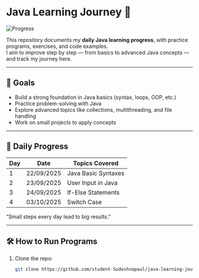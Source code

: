 # Java Learning Journey 🚀

![Progress](https://img.shields.io/badge/Days_Completed-<!--DAYS-->-green?style=for-the-badge&logo=java)

This repository documents my **daily Java learning progress**, with practice programs, exercises, and code examples.  
I aim to improve step by step — from basics to advanced Java concepts — and track my journey here.  

---

## 🎯 Goals
- Build a strong foundation in Java basics (syntax, loops, OOP, etc.)
- Practice problem-solving with Java
- Explore advanced topics like collections, multithreading, and file handling
- Work on small projects to apply concepts

---

## 📅 Daily Progress

| Day | Date       | Topics Covered       |
|-----|------------|----------------------|
| 1   | 22/09/2025 | Java Basic Syntaxes  |
| 2   | 23/09/2025 | User Input in Java   |
| 3   | 24/09/2025 | If-Else Statements   |
| 4   | 03/10/2025 | Switch Case          |



“Small steps every day lead to big results.”

---

## 🛠️ How to Run Programs
1. Clone the repo:
   ```bash
   git clone https://github.com/student-Sudeshnapaul/java-learning-journey.git

